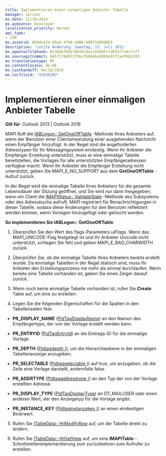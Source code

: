 ```yaml
---
title: Implementieren einer einmaligen Anbieter Tabelle
manager: soliver
ms.date: 11/16/2014
ms.audience: Developer
localization_priority: Normal
api_type:
- COM
ms.assetid: 8b0dcbfe-6bed-4fb8-a906-009f1d009055
description: 'Letzte Änderung: Samstag, 23. Juli 2011'
ms.openlocfilehash: 023686702b76b5b29acf4304fcfdb3377e8cfcff
ms.sourcegitcommit: 8657170d071f9bcf680aba50b9c07f2a4fb82283
ms.translationtype: MT
ms.contentlocale: de-DE
ms.lasthandoff: 04/28/2019
ms.locfileid: "33436293"
---
```

# <a name="implementing-a-provider-one-off-table"></a>Implementieren einer einmaligen Anbieter Tabelle

  
  
**Gilt für**: Outlook 2013 | Outlook 2016 
  
MAPI Ruft die [IABLogon:: GetOneOffTable](iablogon-getoneofftable.md) -Methode Ihres Anbieters auf, wenn der Benutzer einer Clientanwendung einer ausgehenden Nachricht einen Empfänger hinzufügt. In der Regel sind die angeforderten Adresstypen für Ihr Messagingsystem eindeutig. Wenn Ihr Anbieter die Empfänger Erstellung unterstützt, muss er eine einmalige Tabelle bereitstellen, die Vorlagen für alle unterstützten Empfängeradressen verfügbar macht. Wenn Ihr Anbieter die Empfänger Erstellung nicht unterstützt, geben Sie MAPI_E_NO_SUPPORT aus dem **GetOneOffTable** -Aufruf zurück. 
  
In der Regel wird die einmalige Tabelle Ihres Anbieters für die gesamte Lebensdauer der Sitzung geöffnet, und Sie wird nur dann freigegeben, wenn ein Client die [IMAPIStatus:: ValidateState](imapistatus-validatestate.md) -Methode des Subsystems oder des Adressbuchs aufruft. MAPI registriert für Benachrichtigungen in dieser Tabelle, sodass diese Änderungen für den Benutzer reflektiert werden können, wenn Vorlagen hinzugefügt oder gelöscht werden. 
  
 **So implementieren Sie IABLogon:: GetOneOffTable**
  
1. Überprüfen Sie den Wert des flags-Parameters _ulFlags_. Wenn das MAPI_UNICODE-Flag festgelegt ist und Ihr Anbieter Unicode nicht unterstützt, schlagen Sie fehl und geben MAPI_E_BAD_CHARWIDTH zurück. 
    
2. Überprüfen Sie, ob die einmalige Tabelle Ihres Anbieters bereits erstellt wurde. Da einmalige Tabellen in der Regel statisch sind, muss Ihr Anbieter den Erstellungsprozess nie mehr als einmal durchlaufen. Wenn bereits eine Tabelle vorhanden ist, geben Sie einen Zeiger darauf zurück. 
    
3. Wenn noch keine einmalige Tabelle vorhanden ist, rufen Sie **Create** Table auf, um eine zu erstellen. 
    
4. Legen Sie die folgenden Eigenschaften für die Spalten in den Tabellenzeilen fest:
    
  - **PR_DISPLAY_NAME** ([PidTagDisplayName](pidtagdisplayname-canonical-property.md)) an den Namen des Empfängertyps, der von der Vorlage erstellt werden kann. 
    
  - **PR_ENTRYID** ([PidTagEntryId](pidtagentryid-canonical-property.md)) an die Eintrags-ID für die einmalige Vorlage.
    
  - **PR_DEPTH** ([Pidtagdepth (](pidtagdepth-canonical-property.md)), um die Hierarchieebene in der einmaligen Tabellenanzeige anzugeben.
    
  - **PR_SELECTABLE** ([Pidtagselectable (](pidtagselectable-canonical-property.md)) auf true, um anzugeben, ob die Zeile eine Vorlage darstellt, andernfalls false.
    
  - **PR_ADDRTYPE** ([Pidtagaddresstype (](pidtagaddresstype-canonical-property.md)) an den Typ der von der Vorlage erstellten Adresse.
    
  - **PR_DISPLAY_TYPE** ([PidTagDisplayType](pidtagdisplaytype-canonical-property.md)) an DT_MAILUSER oder einen anderen Wert, der den Anzeigetyp für die Vorlage angibt.
    
  - **PR_INSTANCE_KEY** ([Pidtaginstancekey (](pidtaginstancekey-canonical-property.md)) an einen eindeutigen Binärwert. 
    
5. Rufen Sie [ITableData:: HrModifyRow](itabledata-hrmodifyrow.md) auf, um die Tabelle direkt zu ändern. 
    
6. Rufen Sie [ITableData:: HrGetView](itabledata-hrgetview.md) auf, um eine **IMAPITable** -Schnittstellenimplementierung zum zurückkehren zum Aufrufer zu erstellen. 
    

